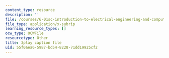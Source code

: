 ```yaml
---
content_type: resource
description: ''
file: /courses/6-01sc-introduction-to-electrical-engineering-and-computer-science-i-spring-2011/55f0aea65987bd54822871dd19925cf2_cQntMUMQyRw.srt
file_type: application/x-subrip
learning_resource_types: []
ocw_type: OCWFile
resourcetype: Other
title: 3play caption file
uid: 55f0aea6-5987-bd54-8228-71dd19925cf2
---
```

